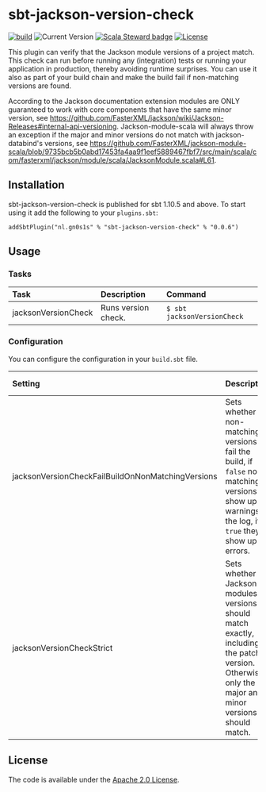 # sbt-jackson-version-check

[![build](https://github.com/Philippus/sbt-jackson-version-check/workflows/build/badge.svg)](https://github.com/Philippus/sbt-jackson-version-check/actions/workflows/scala.yml?query=workflow%3Abuild+branch%3Amain)
![Current Version](https://img.shields.io/badge/version-0.0.6-brightgreen.svg?style=flat "0.0.6")
[![Scala Steward badge](https://img.shields.io/badge/Scala_Steward-helping-blue.svg?style=flat&logo=data:image/png;base64,iVBORw0KGgoAAAANSUhEUgAAAA4AAAAQCAMAAAARSr4IAAAAVFBMVEUAAACHjojlOy5NWlrKzcYRKjGFjIbp293YycuLa3pYY2LSqql4f3pCUFTgSjNodYRmcXUsPD/NTTbjRS+2jomhgnzNc223cGvZS0HaSD0XLjbaSjElhIr+AAAAAXRSTlMAQObYZgAAAHlJREFUCNdNyosOwyAIhWHAQS1Vt7a77/3fcxxdmv0xwmckutAR1nkm4ggbyEcg/wWmlGLDAA3oL50xi6fk5ffZ3E2E3QfZDCcCN2YtbEWZt+Drc6u6rlqv7Uk0LdKqqr5rk2UCRXOk0vmQKGfc94nOJyQjouF9H/wCc9gECEYfONoAAAAASUVORK5CYII=)](https://scala-steward.org)
[![License](https://img.shields.io/badge/license-Apache%202.0-blue.svg?style=flat "Apache 2.0")](LICENSE)

This plugin can verify that the Jackson module versions of a project match. This check can run before running any
(integration) tests or running your application in production, thereby avoiding runtime surprises. You can use it also
as part of your build chain and make the build fail if non-matching versions are found.

According to the Jackson documentation extension modules are ONLY guaranteed to work with core components that have the
same minor version, see https://github.com/FasterXML/jackson/wiki/Jackson-Releases#internal-api-versioning.
Jackson-module-scala will always throw an exception if the major and minor versions do not match with jackson-databind's
versions, see https://github.com/FasterXML/jackson-module-scala/blob/9735bcb5b0abd17453fa4aa9f1eef5889467fbf7/src/main/scala/com/fasterxml/jackson/module/scala/JacksonModule.scala#L61.

## Installation

sbt-jackson-version-check is published for sbt 1.10.5 and above. To start using it add the following to your
`plugins.sbt`:

```
addSbtPlugin("nl.gn0s1s" % "sbt-jackson-version-check" % "0.0.6")
```

## Usage
### Tasks

| Task                | Description          | Command                         |
|:--------------------|:---------------------|:--------------------------------|
| jacksonVersionCheck | Runs version check.  | ```$ sbt jacksonVersionCheck``` |

### Configuration
You can configure the configuration in your `build.sbt` file.

| Setting                                           | Description                                                                                                                                           | Default Value |
|:--------------------------------------------------|:------------------------------------------------------------------------------------------------------------------------------------------------------|:--------------|
| jacksonVersionCheckFailBuildOnNonMatchingVersions | Sets whether non-matching versions fail the build, if `false` non-matching versions show up as warnings in the log, if `true` they show up as errors. | false         |
| jacksonVersionCheckStrict                         | Sets whether Jackson modules versions should match exactly, including the patch version. Otherwise only the major and minor versions should match.    | false         |   

## License
The code is available under the [Apache 2.0 License](LICENSE).
